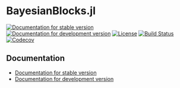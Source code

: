 # BayesianBlocks.jl

[![Documentation for stable version](https://img.shields.io/badge/docs-stable-blue.svg)](https://gipert.github.io/BayesianBlocks.jl/stable)
[![Documentation for development version](https://img.shields.io/badge/docs-dev-blue.svg)](https://gipert.github.io/BayesianBlocks.jl/dev)
[![License](http://img.shields.io/badge/license-MIT-brightgreen.svg?style=flat)](LICENSE.md)
[![Build Status](https://github.com/gipert/BayesianBlocks.jl/workflows/CI/badge.svg?branch=master)](https://github.com/gipert/BayesianBlocks.jl/actions?query=workflow%3ACI)
[![Codecov](https://codecov.io/gh/gipert/BayesianBlocks.jl/branch/master/graph/badge.svg)](https://codecov.io/gh/gipert/BayesianBlocks.jl)


## Documentation

* [Documentation for stable version](https://gipert.github.io/BayesianBlocks.jl/stable)
* [Documentation for development version](https://gipert.github.io/BayesianBlocks.jl/dev)
